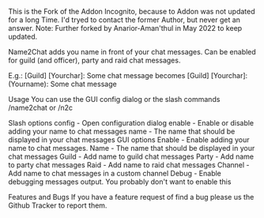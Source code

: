 This is the Fork of the Addon Incognito, because to Addon was not updated for a long Time. I'd tryed to contact the former Author, but never get an answer.
Note: Further forked by Anarior-Aman'thul in May 2022 to keep updated.
 
Name2Chat adds you name in front of your chat messages. Can be enabled for guild (and officer), party and raid chat messages. 
 
E.g.:
[Guild] [Yourchar]: Some chat message
becomes
[Guild] [Yourchar]: (Yourname): Some chat message

Usage
You can use the GUI config dialog or the slash commands /name2chat or /n2c

Slash options
config - Open configuration dialog
enable - Enable or disable adding your name to chat messages
name - The name that should be displayed in your chat messages
GUI options
Enable - Enable adding your name to chat messages.
Name - The name that should be displayed in your chat messages
Guild - Add name to guild chat messages
Party - Add name to party chat messages
Raid - Add name to raid chat messages
Channel - Add name to chat messages in a custom channel
Debug - Enable debugging messages output. You probably don't want to enable this

Features and Bugs
If you have a feature request of find a bug please us the Github Tracker to report them.
